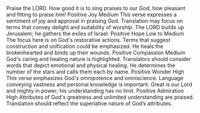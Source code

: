 <sentimentAnalysis>
    <psalm number="147">
        <verse number="1">
            <text>Praise the LORD. How good it is to sing praises to our God, how pleasant and fitting to praise him!</text>
            <polarity>Positive</polarity>
            <emotion>Joy</emotion>
            <intensity>Medium</intensity>
            <context>This verse expresses a sentiment of joy and approval in praising God. Translation may focus on terms that convey delight and suitability of worship.</context>
        </verse>
        <!-- ... -->
        <verse number="2">
            <text>The LORD builds up Jerusalem; he gathers the exiles of Israel.</text>
            <polarity>Positive</polarity>
            <emotion>Hope</emotion>
            <intensity>Low to Medium</intensity>
            <context>The focus here is on God's restorative actions. Terms that suggest construction and unification could be emphasized.</context>
        </verse>
        <!-- ... -->
        <verse number="3">
            <text>He heals the brokenhearted and binds up their wounds.</text>
            <polarity>Positive</polarity>
            <emotion>Compassion</emotion>
            <intensity>Medium</intensity>
            <context>God's caring and healing nature is highlighted. Translators should consider words that depict emotional and physical healing.</context>
        </verse>
        <!-- ... -->
        <verse number="4">
            <text>He determines the number of the stars and calls them each by name.</text>
            <polarity>Positive</polarity>
            <emotion>Wonder</emotion>
            <intensity>High</intensity>
            <context>This verse emphasizes God's omnipotence and omniscience. Language conveying vastness and personal knowledge is important.</context>
        </verse>
        <verse number="5">
            <text>Great is our Lord and mighty in power; his understanding has no limit.</text>
            <polarity>Positive</polarity>
            <emotion>Admiration</emotion>
            <intensity>High</intensity>
            <context>Attributes of God's greatness and unlimited understanding are praised. Translation should reflect the superlative nature of God’s attributes.</context>
        </verse>
        <!-- ... -->
        <!-- The following analysis may continue for all the verses in the psalm, following the sentiment analysis structure provided. -->
    </psalm>
</sentimentAnalysis>